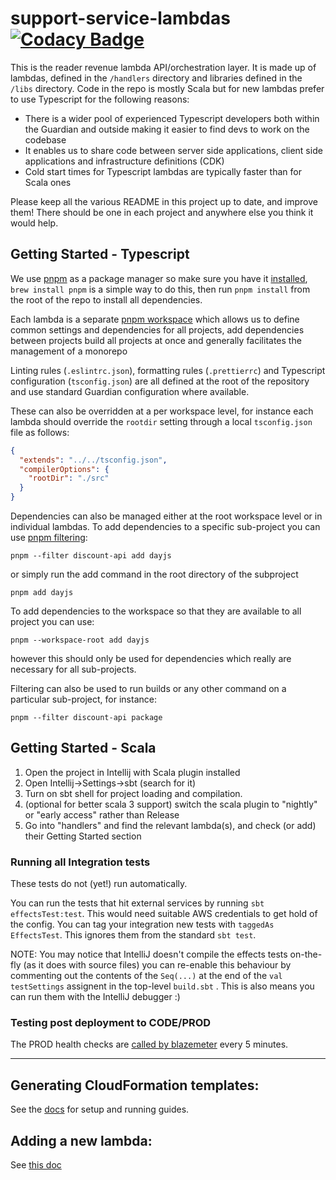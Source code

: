 # support-service-lambdas [![Codacy Badge](https://api.codacy.com/project/badge/Grade/df83c14325bc4c29aeae7e529f49f8a9)](https://app.codacy.com/app/johnduffell/support-service-lambdas?utm_source=github.com&utm_medium=referral&utm_content=guardian/support-service-lambdas&utm_campaign=badger)

This is the reader revenue lambda API/orchestration layer. It is made up of lambdas, defined in the `/handlers` directory and
libraries defined in the `/libs` directory. Code in the repo is mostly Scala but for new lambdas prefer to use Typescript 
for the following reasons:
- There is a wider pool of experienced Typescript developers both within the Guardian and outside making it easier to find 
devs to work on the codebase
- It enables us to share code between server side applications, client side applications and infrastructure definitions (CDK)
- Cold start times for Typescript lambdas are typically faster than for Scala ones

Please keep all the various README in this project up to date, and improve them!
There should be one in each project and anywhere else you think it would help.

## Getting Started - Typescript
We use [pnpm](https://pnpm.io/) as a package manager so make sure you have it [installed](https://pnpm.io/installation), 
`brew install pnpm` is a simple way to do this, then run `pnpm install` from the root of the repo to install all dependencies.

Each lambda is a separate [pnpm workspace](https://pnpm.io/workspaces) which allows us to define common settings and
dependencies for all projects, add dependencies between projects build all projects at once and generally facilitates 
the management of a monorepo

Linting rules (`.eslintrc.json`), formatting rules (`.prettierrc`) and Typescript configuration (`tsconfig.json`) are all defined at the root
of the repository and use standard Guardian configuration where available. 

These can also be overridden at a per workspace level,
for instance each lambda should override the `rootdir` setting through a local `tsconfig.json` file as follows:   
```json
{
  "extends": "../../tsconfig.json",
  "compilerOptions": {
    "rootDir": "./src"
  }
}
```

Dependencies can also be managed either at the root workspace level or in individual lambdas.
To add dependencies to a specific sub-project you can use [pnpm filtering](https://pnpm.io/filtering):
```shell
pnpm --filter discount-api add dayjs
```
or simply run the add command in the root directory of the subproject
```shell
pnpm add dayjs
```
To add dependencies to the workspace so that they are available to all project you can use:
```shell
pnpm --workspace-root add dayjs
```
however this should only be used for dependencies which really are necessary for all sub-projects.


Filtering can also be used to run builds or any other command on a particular sub-project, for instance:
```shell
pnpm --filter discount-api package
```
## Getting Started - Scala

1. Open the project in Intellij with Scala plugin installed
1. Open Intellij->Settings->sbt (search for it)
1. Turn on sbt shell for project loading and compilation.
1. (optional for better scala 3 support) switch the scala plugin to "nightly" or "early access" rather than Release
1. Go into "handlers" and find the relevant lambda(s), and check (or add) their Getting Started section

### Running all Integration tests
These tests do not (yet!) run automatically.

You can run the tests that hit external services by running `sbt effectsTest:test`.
This would need suitable AWS credentials to get hold of the config.
You can tag your integration new tests with `taggedAs EffectsTest`.  This ignores them from the standard `sbt test`.

NOTE: You may notice that IntelliJ doesn't compile the effects tests on-the-fly (as it does with source files) you can re-enable this behaviour by commenting out the contents of the `Seq(...)` at the end of the `val testSettings` assignent in the top-level `build.sbt` .
This is also means you can run them with the IntelliJ debugger :)

### Testing post deployment to CODE/PROD
The PROD health checks are [called by blazemeter](https://www.runscope.com/radar/wrb0ytfjy4a4) every 5 minutes.

---

## Generating CloudFormation templates:

See the [docs](./cdk/README.md) for setup and running guides.


## Adding a new lambda:
See [this doc](./handlers/HOWTO-create-lambda.md)